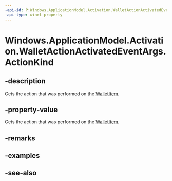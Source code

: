 ```yaml
---
-api-id: P:Windows.ApplicationModel.Activation.WalletActionActivatedEventArgs.ActionKind
-api-type: winrt property
---
```


<!-- Property syntax
public Windows.ApplicationModel.Wallet.WalletActionKind ActionKind { get; }
-->

# Windows.ApplicationModel.Activation.WalletActionActivatedEventArgs.ActionKind

## -description
Gets the action that was performed on the [WalletItem](../windows.applicationmodel.wallet/walletitem.md).

## -property-value
Gets the action that was performed on the [WalletItem](../windows.applicationmodel.wallet/walletitem.md).

## -remarks

## -examples

## -see-also
